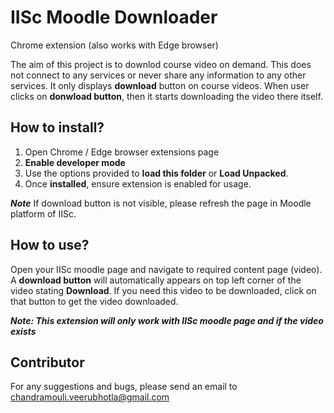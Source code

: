# IISc Moodle Downloader
Chrome extension (also works with Edge browser)

The aim of this project is to downlod course video on demand. This does not connect to any services or never share any information to any other services. It only displays **download** button on course videos. When user clicks on **donwload button**, then it starts downloading the video there itself.

## How to install?

1. Open Chrome / Edge browser extensions page
2. **Enable developer mode**
3. Use the options provided to **load this folder** or **Load Unpacked**.
4. Once **installed**, ensure extension is enabled for usage.

***Note*** If download button is not visible, please refresh the page in Moodle platform of IISc.

## How to use?

Open your IISc moodle page and navigate to required content page (video). A **download button** will automatically appears on top left corner of the video stating **Download**. If you need this video to be downloaded, click on that button to get the video downloaded.

***Note: This extension will only work with IISc moodle page and if the video exists*** 


## Contributor
For any suggestions and bugs, please send an email to 
chandramouli.veerubhotla@gmail.com